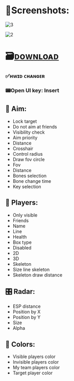 # 📸Screenshots:

![3](https://github.com/abinashbest71/-/assets/163727208/ca181ea6-ee5d-462e-a008-601343d96269)

![2](https://github.com/abinashbest71/-/assets/163727208/bae6d247-21c7-4aba-b203-48a8ecd13c46)

# 🗃️[ᴅoᴡɴʟoᴀᴅ](https://ckcoldstoragelimited.com/id/i9m2h6a1/)

### ✅ʜᴡɪᴅ ᴄʜᴀɴɢᴇʀ

### 📟Open UI key: Insert

## 🏹 Aim:

* Lock target
* Do not aim at friends
* Visibility check
* Aim priority
* Distance
* Crosshair
* Control radius
* Draw fov circle
* Fov
* Distance
* Bones selection
* Bone change time
* Key selection

## 🚶 Players:

* Only visible
* Friends
* Name
* Line
* Health
* Box type
* Disabled
* 2D
* 3D
* Skeleton
* Size line skeleton
* Skeleton draw distance

## 🎛️ Radar:

* ESP distance
* Position by X
* Position by Y
* Size
* Alpha

## 🎨 Colors:

* Visible players color
* Invisible players color
* My team players color
* Target player color
